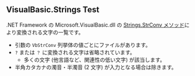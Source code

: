 ## VisualBasic.Strings Test
.NET Framework の Microsoft.VisualBasic.dll の [Strings.StrConv メソッド](https://docs.microsoft.com/dotnet/api/microsoft.visualbasic.strings.strconv)により変換される文字の一覧です。

- 引数の `VbStrConv` 列挙体の値ごとにファイルがあります。
- `?` または `？` に変換される文字は省略されています。
  - 多くの文字 (他言語など、関連性の低い文字) が該当します。
- 半角カタカナの濁音・半濁音 (2 文字) が入力となる場合は除きます。
